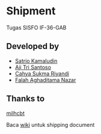 Shipment
======================
Tugas SISFO IF-36-GAB


## Developed by
* [Satrio Kamaludin](https://github.com/SatrioKamaludin)
* [Aji Tri Santoso](https://github.com/ajisantoso)
* [Cahya Sukma Riyandi](https://github.com/riyanayir)
* [Falah Aghaditama Nazar](https://github.com/falahnazar)

## Thanks to
[milhcbt](https://github.com/milhcbt)



Baca [wiki](https://github.com/SatrioKamaludin/Accounting-Transaction/wiki) untuk shipping document
